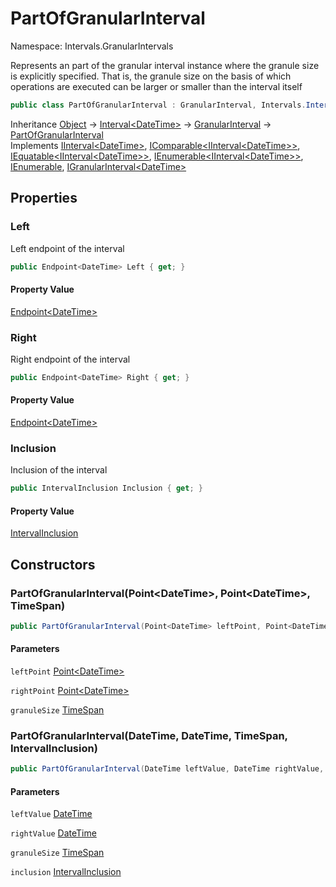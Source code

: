# PartOfGranularInterval

Namespace: Intervals.GranularIntervals

Represents an part of the granular interval instance where the granule size is explicitly specified.
 That is, the granule size on the basis of which operations are executed can be larger or smaller than the interval itself

```csharp
public class PartOfGranularInterval : GranularInterval, Intervals.Intervals.IInterval`1[[System.DateTime, System.Private.CoreLib, Version=6.0.0.0, Culture=neutral, PublicKeyToken=7cec85d7bea7798e]], System.IComparable`1[[Intervals.Intervals.IInterval`1[[System.DateTime, System.Private.CoreLib, Version=6.0.0.0, Culture=neutral, PublicKeyToken=7cec85d7bea7798e]], Intervals, Version=1.2.1.0, Culture=neutral, PublicKeyToken=null]], System.IEquatable`1[[Intervals.Intervals.IInterval`1[[System.DateTime, System.Private.CoreLib, Version=6.0.0.0, Culture=neutral, PublicKeyToken=7cec85d7bea7798e]], Intervals, Version=1.2.1.0, Culture=neutral, PublicKeyToken=null]], System.Collections.Generic.IEnumerable`1[[Intervals.Intervals.IInterval`1[[System.DateTime, System.Private.CoreLib, Version=6.0.0.0, Culture=neutral, PublicKeyToken=7cec85d7bea7798e]], Intervals, Version=1.2.1.0, Culture=neutral, PublicKeyToken=null]], System.Collections.IEnumerable, IGranularInterval`1
```

Inheritance [Object](https://docs.microsoft.com/en-us/dotnet/api/system.object) → [Interval&lt;DateTime&gt;](./intervals.intervals.interval-1.md) → [GranularInterval](./intervals.granularintervals.granularinterval.md) → [PartOfGranularInterval](./intervals.granularintervals.partofgranularinterval.md)<br>
Implements [IInterval&lt;DateTime&gt;](./intervals.intervals.iinterval-1.md), [IComparable&lt;IInterval&lt;DateTime&gt;&gt;](https://docs.microsoft.com/en-us/dotnet/api/system.icomparable-1), [IEquatable&lt;IInterval&lt;DateTime&gt;&gt;](https://docs.microsoft.com/en-us/dotnet/api/system.iequatable-1), [IEnumerable&lt;IInterval&lt;DateTime&gt;&gt;](https://docs.microsoft.com/en-us/dotnet/api/system.collections.generic.ienumerable-1), [IEnumerable](https://docs.microsoft.com/en-us/dotnet/api/system.collections.ienumerable), [IGranularInterval&lt;DateTime&gt;](./intervals.granularintervals.igranularinterval-1.md)

## Properties

### **Left**

Left endpoint of the interval

```csharp
public Endpoint<DateTime> Left { get; }
```

#### Property Value

[Endpoint&lt;DateTime&gt;](./intervals.points.endpoint-1.md)<br>

### **Right**

Right endpoint of the interval

```csharp
public Endpoint<DateTime> Right { get; }
```

#### Property Value

[Endpoint&lt;DateTime&gt;](./intervals.points.endpoint-1.md)<br>

### **Inclusion**

Inclusion of the interval

```csharp
public IntervalInclusion Inclusion { get; }
```

#### Property Value

[IntervalInclusion](./intervals.intervals.intervalinclusion.md)<br>

## Constructors

### **PartOfGranularInterval(Point&lt;DateTime&gt;, Point&lt;DateTime&gt;, TimeSpan)**

```csharp
public PartOfGranularInterval(Point<DateTime> leftPoint, Point<DateTime> rightPoint, TimeSpan granuleSize)
```

#### Parameters

`leftPoint` [Point&lt;DateTime&gt;](./intervals.points.point-1.md)<br>

`rightPoint` [Point&lt;DateTime&gt;](./intervals.points.point-1.md)<br>

`granuleSize` [TimeSpan](https://docs.microsoft.com/en-us/dotnet/api/system.timespan)<br>

### **PartOfGranularInterval(DateTime, DateTime, TimeSpan, IntervalInclusion)**

```csharp
public PartOfGranularInterval(DateTime leftValue, DateTime rightValue, TimeSpan granuleSize, IntervalInclusion inclusion)
```

#### Parameters

`leftValue` [DateTime](https://docs.microsoft.com/en-us/dotnet/api/system.datetime)<br>

`rightValue` [DateTime](https://docs.microsoft.com/en-us/dotnet/api/system.datetime)<br>

`granuleSize` [TimeSpan](https://docs.microsoft.com/en-us/dotnet/api/system.timespan)<br>

`inclusion` [IntervalInclusion](./intervals.intervals.intervalinclusion.md)<br>
